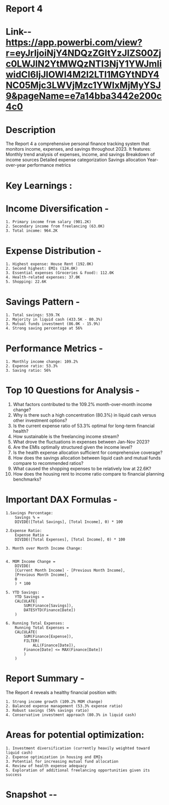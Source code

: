 # Report 4
# Link-- https://app.powerbi.com/view?r=eyJrIjoiNjY4NDQzZGItYzJlZS00Zjc0LWJlN2YtMWQzNTI3NjY1YWJmIiwidCI6IjJlOWI4M2I2LTI1MGYtNDY4NC05Mjc3LWVjMzc1YWIxMjMyYSJ9&pageName=e7a14bba3442e200c4c0
# Description
  The Report 4 a comprehensive personal finance tracking system that monitors income, expenses, and savings throughout 2023. It features:
	  Monthly trend analysis of expenses, income, and savings
	  Breakdown of income sources
	  Detailed expense categorization
	  Savings allocation
	  Year-over-year performance metrics
# Key Learnings :
# Income Diversification -
	1. Primary income from salary (901.2K)
	2. Secondary income from freelancing (63.0K)
	3. Total income: 964.2K
# Expense Distribution -
	1. Highest expense: House Rent (192.0K)
	2. Second highest: EMIs (124.0K)
	3. Essential expenses (Groceries & Food): 112.0K
	4. Health-related expenses: 37.0K
	5. Shopping: 22.6K
# Savings Pattern -
	1. Total savings: 539.7K
	2. Majority in liquid cash (433.5K - 80.3%)
	3. Mutual funds investment (86.0K - 15.9%)
	4. Strong saving percentage at 56%
	
# Performance Metrics - 
	1. Monthly income change: 109.2%
	2. Expense ratio: 53.3%
	3. Saving ratio: 56%

# Top 10 Questions for Analysis -

1. What factors contributed to the 109.2% month-over-month income change?
2. Why is there such a high concentration (80.3%) in liquid cash versus other investment options?
3. Is the current expense ratio of 53.3% optimal for long-term financial health?
4. How sustainable is the freelancing income stream?
5. What drove the fluctuations in expenses between Jan-Nov 2023?
6. Are the EMIs optimally structured given the income level?
7. Is the health expense allocation sufficient for comprehensive coverage?
8. How does the savings allocation between liquid cash and mutual funds compare to recommended ratios?
9. What caused the shopping expenses to be relatively low at 22.6K?
10. How does the housing rent to income ratio compare to financial planning benchmarks?

# Important DAX Formulas -
	1.Savings Percentage:
		Savings % = 
		DIVIDE([Total Savings], [Total Income], 0) * 100
		
	2.Expense Ratio:
		Expense Ratio = 
		DIVIDE([Total Expenses], [Total Income], 0) * 100
		
	3. Month over Month Income Change:

 
	4. MOM Income Change = 
		DIVIDE(
		[Current Month Income] - [Previous Month Income],
		[Previous Month Income],
		0
		) * 100
		
	5. YTD Savings:
		YTD Savings = 
		CALCULATE(
			SUM(Finance[Savings]),
			DATESYTD(Finance[Date])
		)
		
	6. Running Total Expenses:
		Running Total Expenses = 
		CALCULATE(
			SUM(Finance[Expense]),
			FILTER(
				ALL(Finance[Date]),
			Finance[Date] <= MAX(Finance[Date])
			)
		)
		
		
# Report Summary - 
The Report 4 reveals a healthy financial position with:

	1. Strong income growth (109.2% MOM change)
	2. Balanced expense management (53.3% expense ratio)
	3. Robust savings (56% savings ratio)
	4. Conservative investment approach (80.3% in liquid cash)

# Areas for potential optimization:

	1. Investment diversification (currently heavily weighted toward liquid cash)
	2. Expense optimization in housing and EMIs
	3. Potential for increasing mutual fund allocation
	4. Review of health expense adequacy
	5. Exploration of additional freelancing opportunities given its success



# Snapshot -- 

